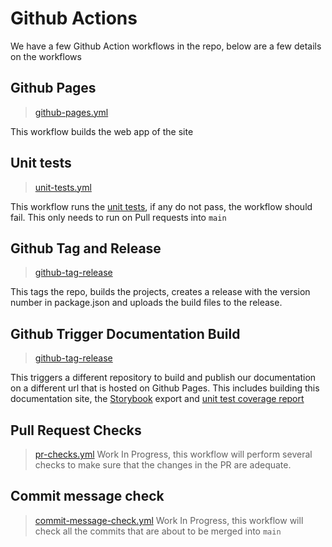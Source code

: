 # Github Actions

We have a few Github Action workflows in the repo, below are a few details on the workflows

## Github Pages

> [github-pages.yml](https://github.com/NMSUD/Form/blob/main/.github/workflows/commit-message-check.yml)

This workflow builds the web app of the site

## Unit tests

> [unit-tests.yml]([../../.github/workflows/](https://github.com/NMSUD/Form/blob/main/.github/workflows/)unit-tests.yml)

This workflow runs the [unit tests](../testing/unit-tests.md), if any do not pass, the workflow should fail. This only needs to run on Pull requests into `main`

## Github Tag and Release

> [github-tag-release]([../../.github/workflows/](https://github.com/NMSUD/Form/blob/main/.github/workflows/)github-tag-release.yml)

This tags the repo, builds the projects, creates a release with the version number in package.json and uploads the build files to the release.

## Github Trigger Documentation Build

> [github-tag-release]([../../.github/workflows/](https://github.com/NMSUD/Form/blob/main/.github/workflows/)github-trigger-documentation.yml)

This triggers a different repository to build and publish our documentation on a different url that is hosted on Github Pages. This includes building this documentation site, the [Storybook](../testing/storybook.md) export and [unit test coverage report](../testing/coverage-report.md)

## Pull Request Checks

> [pr-checks.yml]([../../.github/workflows/](https://github.com/NMSUD/Form/blob/main/.github/workflows/)pr-checks.yml)
> Work In Progress, this workflow will perform several checks to make sure that the changes in the PR are adequate.

## Commit message check

> [commit-message-check.yml]([../../.github/workflows/](https://github.com/NMSUD/Form/blob/main/.github/workflows/)commit-message-check.yml)
> Work In Progress, this workflow will check all the commits that are about to be merged into `main`
